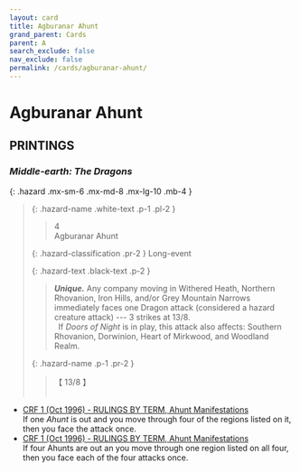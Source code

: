 ```yaml
---
layout: card
title: Agburanar Ahunt
grand_parent: Cards
parent: A
search_exclude: false
nav_exclude: false
permalink: /cards/agburanar-ahunt/
---
```


# Agburanar Ahunt


## PRINTINGS


### _Middle-earth: The Dragons_

{: .hazard .mx-sm-6 .mx-md-8 .mx-lg-10 .mb-4 }
> {: .hazard-name .white-text .p-1 .pl-2 }
> > <div class="hazard-mp">4</div>
> > <div class="card-name">Agburanar Ahunt</div>
>
> {: .hazard-classification .pr-2 }
> Long-event
>
> {: .hazard-text .black-text .p-2 }
> > _**Unique.**_ Any company moving in Withered Heath, Northern Rhovanion, Iron Hills, and/or Grey Mountain Narrows immediately faces one Dragon attack (considered a hazard creature attack) --- 3 strikes at 13/8. <br>&ensp;If _Doors of Night_ is in play, this attack also affects: Southern Rhovanion, Dorwinion, Heart of Mirkwood, and Woodland Realm. 
>
> {: .hazard-name .p-1 .pr-2 }
> > <div class="card-shield">【 13/8 】</div>
> > <div class="card-corruption">&nbsp;</div>

 - [CRF 1 (Oct 1996) - RULINGS BY TERM, Ahunt Manifestations](/original/rulings/crf-1/#ii-rulings-by-term)<br>If one _Ahunt_ is out and you move through four of the regions listed on it, then you face the attack once.
 - [CRF 1 (Oct 1996) - RULINGS BY TERM, Ahunt Manifestations](/original/rulings/crf-1/#ii-rulings-by-term)<br>If four Ahunts are out an you move through one region listed on all four, then you face each of the four attacks once.
